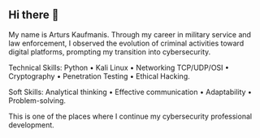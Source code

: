 ## Hi there 👋
My name is Arturs Kaufmanis. Through my career in military service and law enforcement, I observed the evolution of criminal activities toward digital platforms, prompting my transition into cybersecurity.

Technical Skills: Python • Kali Linux • Networking TCP/UDP/OSI • Cryptography • Penetration Testing • Ethical Hacking.

Soft Skills: Analytical thinking • Effective communication • Adaptability • Problem-solving.

This is one of the places where I continue my cybersecurity professional development.
